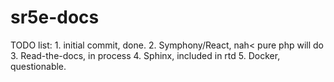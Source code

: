 # sr5e-docs

TODO list: 
    1. initial commit, done. 
    2. Symphony/React, nah< pure php will do
    3. Read-the-docs, in process
    4. Sphinx, included in rtd
    5. Docker, questionable.
